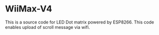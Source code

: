 # WiiMax-V4

This is a source code for LED Dot matrix powered by ESP8266.
This code enables upload of scroll message via wifi.
